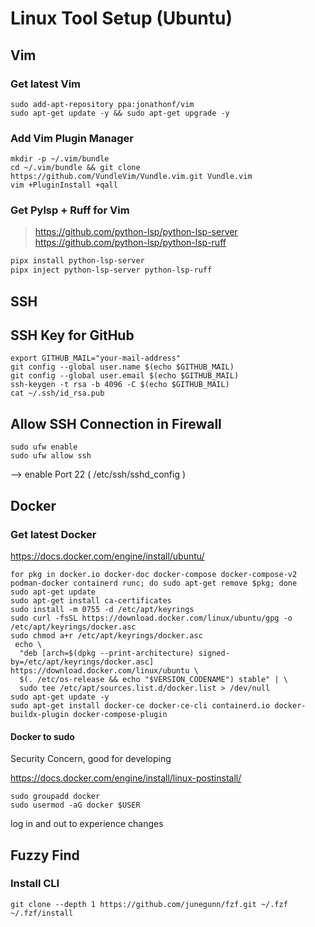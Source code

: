 # Linux Tool Setup (Ubuntu)

## Vim

### Get latest Vim

```
sudo add-apt-repository ppa:jonathonf/vim
sudo apt-get update -y && sudo apt-get upgrade -y
```
### Add Vim Plugin Manager

```
mkdir -p ~/.vim/bundle
cd ~/.vim/bundle && git clone https://github.com/VundleVim/Vundle.vim.git Vundle.vim
vim +PluginInstall +qall
```

### Get Pylsp + Ruff for Vim

> https://github.com/python-lsp/python-lsp-server
> https://github.com/python-lsp/python-lsp-ruff

```bash
pipx install python-lsp-server
pipx inject python-lsp-server python-lsp-ruff
```

## SSH

## SSH Key for GitHub

```
export GITHUB_MAIL="your-mail-address"
git config --global user.name $(echo $GITHUB_MAIL)
git config --global user.email $(echo $GITHUB_MAIL)
ssh-keygen -t rsa -b 4096 -C $(echo $GITHUB_MAIL)
cat ~/.ssh/id_rsa.pub
```
## Allow SSH Connection in Firewall

```
sudo ufw enable
sudo ufw allow ssh
```
--> enable Port 22 (  /etc/ssh/sshd_config  )

## Docker


### Get latest Docker

https://docs.docker.com/engine/install/ubuntu/

```
for pkg in docker.io docker-doc docker-compose docker-compose-v2 podman-docker containerd runc; do sudo apt-get remove $pkg; done
sudo apt-get update
sudo apt-get install ca-certificates 
sudo install -m 0755 -d /etc/apt/keyrings
sudo curl -fsSL https://download.docker.com/linux/ubuntu/gpg -o /etc/apt/keyrings/docker.asc
sudo chmod a+r /etc/apt/keyrings/docker.asc
 echo \
  "deb [arch=$(dpkg --print-architecture) signed-by=/etc/apt/keyrings/docker.asc] https://download.docker.com/linux/ubuntu \
  $(. /etc/os-release && echo "$VERSION_CODENAME") stable" | \
  sudo tee /etc/apt/sources.list.d/docker.list > /dev/null
sudo apt-get update -y
sudo apt-get install docker-ce docker-ce-cli containerd.io docker-buildx-plugin docker-compose-plugin
```

#### Docker to sudo

Security Concern, good for developing

https://docs.docker.com/engine/install/linux-postinstall/

```
sudo groupadd docker
sudo usermod -aG docker $USER
```
log in and out to experience changes

## Fuzzy Find

### Install CLI

```
git clone --depth 1 https://github.com/junegunn/fzf.git ~/.fzf
~/.fzf/install
```
